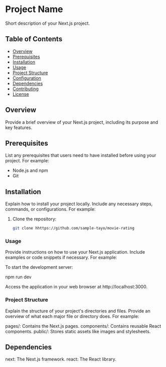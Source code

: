 # Project Name

Short description of your Next.js project.

## Table of Contents

- [Overview](#overview)
- [Prerequisites](#prerequisites)
- [Installation](#installation)
- [Usage](#usage)
- [Project Structure](#project-structure)
- [Configuration](#configuration)
- [Dependencies](#dependencies)
- [Contributing](#contributing)
- [License](#license)

## Overview

Provide a brief overview of your Next.js project, including its purpose and key features.

## Prerequisites

List any prerequisites that users need to have installed before using your project. For example:

- Node.js and npm
- Git

## Installation

Explain how to install your project locally. Include any necessary steps, commands, or configurations. For example:

1. Clone the repository:

   ```bash
   git clone hhttps://github.com/sample-tayo/movie-rating
   ```

### Usage

Provide instructions on how to use your Next.js application. Include examples or code snippets if necessary. For example:

To start the development server:

npm run dev

Access the application in your web browser at http://localhost:3000.

### Project Structure

Explain the structure of your project's directories and files. Provide an overview of what each major file or directory does. For example:

pages/: Contains the Next.js pages.
components/: Contains reusable React components.
public/: Stores static assets like images and stylesheets.

## Dependencies

next: The Next.js framework.
react: The React library.
